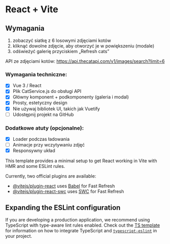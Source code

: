 # React + Vite

## Wymagania

1. zobaczyć siatkę z 6 losowymi zdjęciami kotów
2. kliknąć dowolne zdjęcie, aby otworzyć je w powiększeniu (modale)
3. odświeżyć galerię przyciskiem „Refresh cats”

API ze zdjęciami kotów:
https://api.thecatapi.com/v1/images/search?limit=6

### Wymagania techniczne:

- [x] Vue 3 / React
- [x] Plik CatService.js do obsługi API
- [x] Główny komponent + podkomponenty (galeria i modal)
- [x] Prosty, estetyczny design
- [x] Nie używaj bibliotek UI, takich jak Vuetify
- [ ] Udostępnij projekt na GitHub

### Dodatkowe atuty (opcjonalne):

- [x] Loader podczas ładowania
- [ ] Animacje przy wczytywaniu zdjęć
- [x] Responsywny układ

This template provides a minimal setup to get React working in Vite with HMR and some ESLint rules.

Currently, two official plugins are available:

- [@vitejs/plugin-react](https://github.com/vitejs/vite-plugin-react/blob/main/packages/plugin-react) uses [Babel](https://babeljs.io/) for Fast Refresh
- [@vitejs/plugin-react-swc](https://github.com/vitejs/vite-plugin-react/blob/main/packages/plugin-react-swc) uses [SWC](https://swc.rs/) for Fast Refresh

## Expanding the ESLint configuration

If you are developing a production application, we recommend using TypeScript with type-aware lint rules enabled. Check out the [TS template](https://github.com/vitejs/vite/tree/main/packages/create-vite/template-react-ts) for information on how to integrate TypeScript and [`typescript-eslint`](https://typescript-eslint.io) in your project.
